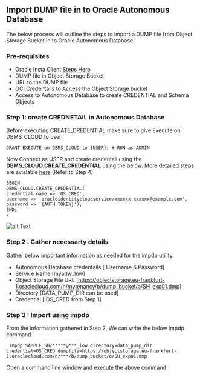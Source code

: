 ## Import DUMP file in to Oracle Autonomous Database

The below process will outline the steps to import a DUMP file from Object Storage Bucket in to Oracle Autonomous Database.

### Pre-requisites

- Oracle Insta Client [Steps Here](/InstaClient/README.MD)
- DUMP file in Object Storage Bucket
- URL to the DUMP file 
- OCI Credentails to Access the Object Storage bucket
- Access to Autonomous Database to create CREDENTIAL and Schema Objects


### Step 1: create CREDNETAIL in Autonomous Database

Before executing CREATE_CREDENTIAL make sure to give Execute on DBMS_CLOUD to user

    GRANT EXECUTE on DBMS_CLOUD to {USER}; # RUN as ADMIN

Now Connect as USER and create credentail using the **DBMS_CLOUD.CREATE_CREDENTIAL** using the below. More detailed steps are avialable [here](/Export/README.md) (Refer to Step 4)   

    BEGIN
    DBMS_CLOUD.CREATE_CREDENTIAL(
    credential_name => 'OS_CRED',
    username => 'oracleidentitycloudservice/xxxxxx.xxxxxx@example.com',
    password => '{AUTH TOKEN}');
    END;
    /
    
  ![alt Text](https://github.com/prampradeep/OracleAutonomousDatabase/blob/master/Export/Images/OS_CRED.PNG)
  
### Step 2 : Gather necessarty details

Gather below important information as needed for the impdp utility. 

   - Autonomous Database credentails [ Username & Password]
   - Service Name [myadw_low]
   - Object Storage File URL [https://objectstorage.eu-frankfurt-1.oraclecloud.com/n/mytenancy/b/dump_bucket/o/SH_exp01.dmp]
   - Directory [DATA_PUMP_DIR can be used]
   - Credential [ OS_CRED from Step 1]
  
 ### Step 3 : Import using impdp
 
 From the information gathered in Step 2, We can write the below impdp command
 
     impdp SAMPLE_SH/*****@***_low directory=data_pump_dir credential=OS_CRED dumpfile=https://objectstorage.eu-frankfurt-1.oraclecloud.com/n/***/b/dump_bucket/o/SH_exp01.dmp
   
Open a command line window and execute the above command 

